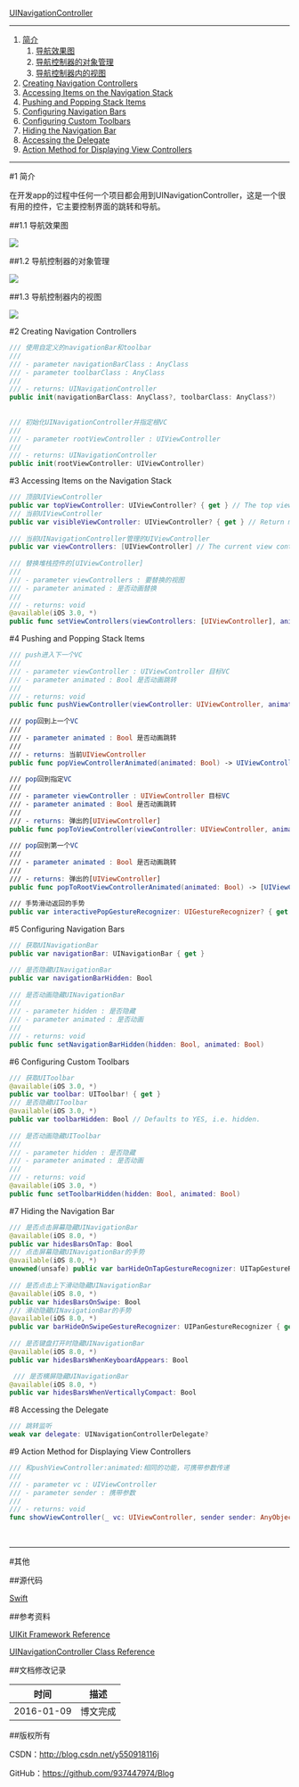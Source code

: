 [UINavigationController](https://github.com/937447974/Blog/blob/master/IOS/Cocoa%20Touch%20Layer/UIKit/UINavigationController.md)

---

1. [简介](#简介)
    1. [导航效果图](#导航效果图)
    2. [导航控制器的对象管理](#导航控制器的对象管理)
    3. [导航控制器内的视图](#导航控制器内的视图)
2. [Creating Navigation Controllers](#Creating_Navigation_Controllers)
3. [Accessing Items on the Navigation Stack](#Accessing_Items_on_the_Navigation_Stack)
4. [Pushing and Popping Stack Items](#Pushing_and_Popping_Stack_Items)
5. [Configuring Navigation Bars](#Configuring_Navigation_Bars)
6. [Configuring Custom Toolbars](#Configuring_Custom_Toolbars)
7. [Hiding the Navigation Bar](#Hiding_the_Navigation_Bar)
8. [Accessing the Delegate](#Accessing_the_Delegate)
9. [Action Method for Displaying View Controllers](#Action_Method_for_Displaying_View_Controllers)

---

#<a id="简介"/>1 简介

在开发app的过程中任何一个项目都会用到UINavigationController，这是一个很有用的控件，它主要控制界面的跳转和导航。

##<a id="导航效果图"/>1.1 导航效果图

![](https://raw.githubusercontent.com/937447974/Blog/master/Resources/2016010802.png)

##<a id="导航控制器的对象管理"/>1.2 导航控制器的对象管理

![](https://raw.githubusercontent.com/937447974/Blog/master/Resources/2016010801.jpg)

##<a id="导航控制器内的视图"/>1.3 导航控制器内的视图

![](https://raw.githubusercontent.com/937447974/Blog/master/Resources/2016010803.png)


#<a id="Creating_Navigation_Controllers"/>2 Creating Navigation Controllers

```swift
/// 使用自定义的navigationBar和toolbar
///
/// - parameter navigationBarClass : AnyClass
/// - parameter toolbarClass : AnyClass
///
/// - returns: UINavigationController
public init(navigationBarClass: AnyClass?, toolbarClass: AnyClass?)
    
    
/// 初始化UINavigationController并指定根VC
///
/// - parameter rootViewController : UIViewController
///
/// - returns: UINavigationController
public init(rootViewController: UIViewController)
```

#<a id="Accessing_Items_on_the_Navigation_Stack"/>3 Accessing Items on the Navigation Stack

```swift
/// 顶部UIViewController
public var topViewController: UIViewController? { get } // The top view controller on the stack.
/// 当前UIViewController
public var visibleViewController: UIViewController? { get } // Return modal view controller if it exists. Otherwise the top view controller.
    
/// 当前UINavigationController管理的UIViewController
public var viewControllers: [UIViewController] // The current view controller stack.
    
/// 替换堆栈控件的[UIViewController]
///
/// - parameter viewControllers : 要替换的视图
/// - parameter animated : 是否动画替换
///
/// - returns: void
@available(iOS 3.0, *)
public func setViewControllers(viewControllers: [UIViewController], animated: Bool)
```

#<a id="Pushing_and_Popping_Stack_Items"/>4 Pushing and Popping Stack Items

```swift
/// push进入下一个VC
///
/// - parameter viewController : UIViewController 目标VC
/// - parameter animated : Bool 是否动画跳转
///
/// - returns: void
public func pushViewController(viewController: UIViewController, animated: Bool)
    
/// pop回到上一个VC
///
/// - parameter animated : Bool 是否动画跳转
///
/// - returns: 当前UIViewController
public func popViewControllerAnimated(animated: Bool) -> UIViewController?
    
/// pop回到指定VC
///
/// - parameter viewController : UIViewController 目标VC
/// - parameter animated : Bool 是否动画跳转
///
/// - returns: 弹出的[UIViewController]
public func popToViewController(viewController: UIViewController, animated: Bool) -> [UIViewController]?
    
/// pop回到第一个VC
///
/// - parameter animated : Bool 是否动画跳转
///
/// - returns: 弹出的[UIViewController]
public func popToRootViewControllerAnimated(animated: Bool) -> [UIViewController]?
    
/// 手势滑动返回的手势
public var interactivePopGestureRecognizer: UIGestureRecognizer? { get }
```

#<a id="Configuring_Navigation_Bars"/>5 Configuring Navigation Bars

```swift
/// 获取UINavigationBar
public var navigationBar: UINavigationBar { get }

/// 是否隐藏UINavigationBar
public var navigationBarHidden: Bool
    
/// 是否动画隐藏UINavigationBar
///
/// - parameter hidden : 是否隐藏
/// - parameter animated : 是否动画
///
/// - returns: void
public func setNavigationBarHidden(hidden: Bool, animated: Bool)
```

#<a id="Configuring_Custom_Toolbars"/>6 Configuring Custom Toolbars

```swift
/// 获取UIToolbar
@available(iOS 3.0, *)
public var toolbar: UIToolbar! { get }
/// 是否隐藏UIToolbar
@available(iOS 3.0, *)
public var toolbarHidden: Bool // Defaults to YES, i.e. hidden.
    
/// 是否动画隐藏UIToolbar
///
/// - parameter hidden : 是否隐藏
/// - parameter animated : 是否动画
///
/// - returns: void
@available(iOS 3.0, *)
public func setToolbarHidden(hidden: Bool, animated: Bool)
```

#<a id="Hiding_the_Navigation_Bar"/>7 Hiding the Navigation Bar

```swift
/// 是否点击屏幕隐藏UINavigationBar
@available(iOS 8.0, *)
public var hidesBarsOnTap: Bool
/// 点击屏幕隐藏UINavigationBar的手势
@available(iOS 8.0, *)
unowned(unsafe) public var barHideOnTapGestureRecognizer: UITapGestureRecognizer { get }
    
/// 是否点击上下滑动隐藏UINavigationBar
@available(iOS 8.0, *)
public var hidesBarsOnSwipe: Bool
/// 滑动隐藏UINavigationBar的手势
@available(iOS 8.0, *)
public var barHideOnSwipeGestureRecognizer: UIPanGestureRecognizer { get }
    
/// 是否键盘打开时隐藏UINavigationBar
@available(iOS 8.0, *)
public var hidesBarsWhenKeyboardAppears: Bool

 /// 是否横屏隐藏UINavigationBar
@available(iOS 8.0, *)
public var hidesBarsWhenVerticallyCompact: Bool
```

#<a id="Accessing_the_Delegate"/>8 Accessing the Delegate

```swift
/// 跳转监听
weak var delegate: UINavigationControllerDelegate?
```


#<a id="ActionMethodforDisplayingViewControllers"/>9 Action Method for Displaying View Controllers

```swift
/// 和pushViewController:animated:相同的功能，可携带参数传递
///
/// - parameter vc : UIViewController
/// - parameter sender : 携带参数
///
/// - returns: void
func showViewController(_ vc: UIViewController, sender sender: AnyObject?)
```

&#160;

----------

#其他

##源代码

[Swift](https://github.com/937447974/Swift)

##参考资料

[UIKit Framework Reference](https://developer.apple.com/library/ios/documentation/UIKit/Reference/UIKit_Framework/index.html)

[UINavigationController Class Reference](https://developer.apple.com/library/ios/documentation/UIKit/Reference/UINavigationController_Class/index.html)

##文档修改记录

| 时间 | 描述 |
| ---- | ---- |
| 2016-01-09 | 博文完成 |

##版权所有

CSDN：http://blog.csdn.net/y550918116j

GitHub：https://github.com/937447974/Blog
